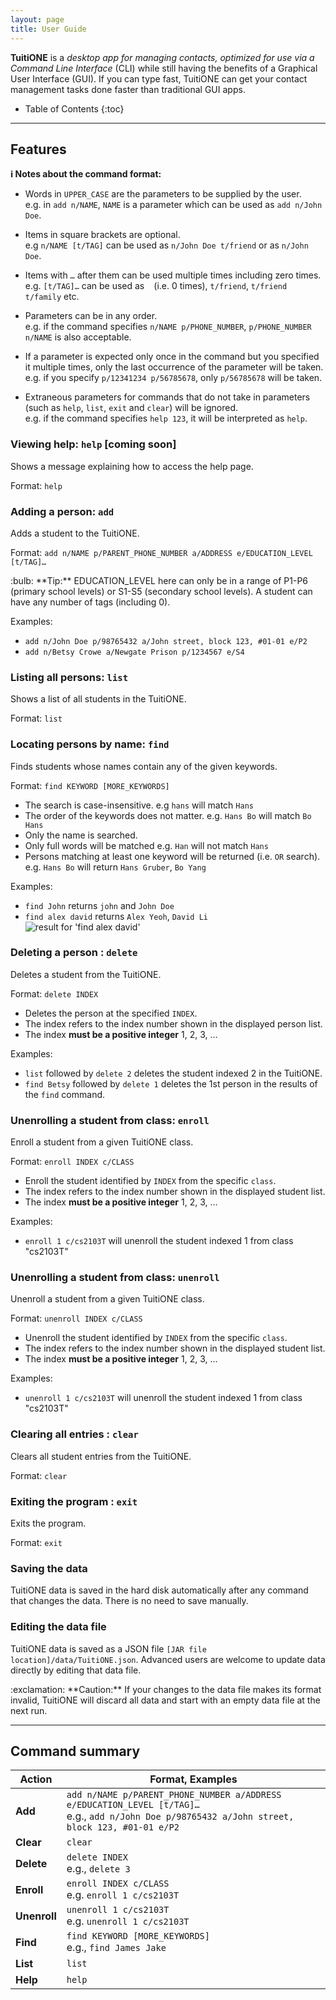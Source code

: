 ```yaml
---
layout: page
title: User Guide
---
```


**TuitiONE** is a _desktop app for managing contacts, optimized for use via a Command Line Interface_ (CLI) while still having the benefits of a Graphical User Interface (GUI).
If you can type fast, TuitiONE can get your contact management tasks done faster than traditional GUI apps.

* Table of Contents
{:toc}

[comment]: <> (--------------------------------------------------------------------------------------------------------------------)

[comment]: <> (## Quick start)

[comment]: <> (1. Ensure you have Java `11` or above installed in your Computer.)

[comment]: <> (1. Download the latest `addressbook.jar` from [here]&#40;https://github.com/se-edu/addressbook-level3/releases&#41;.)

[comment]: <> (1. Copy the file to the folder you want to use as the _home folder_ for your AddressBook.)

[comment]: <> (1. Double-click the file to start the app. The GUI similar to the below should appear in a few seconds. Note how the app contains some sample data.<br>)

[comment]: <> (   ![Ui]&#40;images/Ui.png&#41;)

[comment]: <> (1. Type the command in the command box and press Enter to execute it. e.g. typing **`help`** and pressing Enter will open the help window.<br>)

[comment]: <> (   Some example commands you can try:)

[comment]: <> (   * **`list`** : Lists all contacts.)

[comment]: <> (   * **`add`**`n/John Doe p/98765432 e/johnd@example.com a/John street, block 123, #01-01` : Adds a contact named `John Doe` to the Address Book.)

[comment]: <> (   * **`delete`**`3` : Deletes the 3rd contact shown in the current list.)

[comment]: <> (   * **`clear`** : Deletes all contacts.)

[comment]: <> (   * **`exit`** : Exits the app.)

[comment]: <> (1. Refer to the [Features]&#40;#features&#41; below for details of each command.)

--------------------------------------------------------------------------------------------------------------------

## Features

<div markdown="block" class="alert alert-info">

**:information_source: Notes about the command format:**<br>

* Words in `UPPER_CASE` are the parameters to be supplied by the user.<br>
  e.g. in `add n/NAME`, `NAME` is a parameter which can be used as `add n/John Doe`.

* Items in square brackets are optional.<br>
  e.g `n/NAME [t/TAG]` can be used as `n/John Doe t/friend` or as `n/John Doe`.

* Items with `…`​ after them can be used multiple times including zero times.<br>
  e.g. `[t/TAG]…​` can be used as ` ` (i.e. 0 times), `t/friend`, `t/friend t/family` etc.

* Parameters can be in any order.<br>
  e.g. if the command specifies `n/NAME p/PHONE_NUMBER`, `p/PHONE_NUMBER n/NAME` is also acceptable.

* If a parameter is expected only once in the command but you specified it multiple times, only the last occurrence of the parameter will be taken.<br>
  e.g. if you specify `p/12341234 p/56785678`, only `p/56785678` will be taken.

* Extraneous parameters for commands that do not take in parameters (such as `help`, `list`, `exit` and `clear`) will be ignored.<br>
  e.g. if the command specifies `help 123`, it will be interpreted as `help`.

</div>

### Viewing help: `help` [coming soon]

Shows a message explaining how to access the help page.

[comment]: <> (![help message]&#40;images/helpMessage.png&#41;)

Format: `help`


### Adding a person: `add`

Adds a student to the TuitiONE.

Format: `add n/NAME p/PARENT_PHONE_NUMBER a/ADDRESS e/EDUCATION_LEVEL [t/TAG]…​`

<div markdown="span" class="alert alert-primary">:bulb: **Tip:**
EDUCATION_LEVEL here can only be in a range of P1-P6 (primary school levels) or S1-S5 (secondary school levels).
A student can have any number of tags (including 0).
</div>

Examples:
* `add n/John Doe p/98765432 a/John street, block 123, #01-01 e/P2`
* `add n/Betsy Crowe a/Newgate Prison p/1234567 e/S4`

### Listing all persons: `list`

Shows a list of all students in the TuitiONE.

Format: `list`

### Locating persons by name: `find`

Finds students whose names contain any of the given keywords.

Format: `find KEYWORD [MORE_KEYWORDS]`

* The search is case-insensitive. e.g `hans` will match `Hans`
* The order of the keywords does not matter. e.g. `Hans Bo` will match `Bo Hans`
* Only the name is searched.
* Only full words will be matched e.g. `Han` will not match `Hans`
* Persons matching at least one keyword will be returned (i.e. `OR` search).
  e.g. `Hans Bo` will return `Hans Gruber`, `Bo Yang`

Examples:
* `find John` returns `john` and `John Doe`
* `find alex david` returns `Alex Yeoh`, `David Li`<br>
  ![result for 'find alex david'](images/findAlexDavidResult.png)

### Deleting a person : `delete`

Deletes a student from the TuitiONE.

Format: `delete INDEX`

* Deletes the person at the specified `INDEX`.
* The index refers to the index number shown in the displayed person list.
* The index **must be a positive integer** 1, 2, 3, …​

Examples:
* `list` followed by `delete 2` deletes the student indexed 2 in the TuitiONE.
* `find Betsy` followed by `delete 1` deletes the 1st person in the results of the `find` command.

### Unenrolling a student from class: `enroll`

Enroll a student from a given TuitiONE class.

Format: `enroll INDEX c/CLASS`

* Enroll the student identified by `INDEX` from the specific `class`.
* The index refers to the index number shown in the displayed student list.
* The index **must be a positive integer** 1, 2, 3, …​

Examples:
* `enroll 1 c/cs2103T` will unenroll the student indexed 1 from class "cs2103T"

### Unenrolling a student from class: `unenroll`

Unenroll a student from a given TuitiONE class.

Format: `unenroll INDEX c/CLASS`

* Unenroll the student identified by `INDEX` from the specific `class`.
* The index refers to the index number shown in the displayed student list.
* The index **must be a positive integer** 1, 2, 3, …​

Examples:
* `unenroll 1 c/cs2103T` will unenroll the student indexed 1 from class "cs2103T"

### Clearing all entries : `clear`

Clears all student entries from the TuitiONE.

Format: `clear`

### Exiting the program : `exit`

Exits the program.

Format: `exit`

### Saving the data

TuitiONE data is saved in the hard disk automatically after any command that changes the data. There is no need to save manually.

### Editing the data file

TuitiONE data is saved as a JSON file `[JAR file location]/data/TuitiONE.json`. Advanced users are welcome to update data directly by editing that data file.

<div markdown="span" class="alert alert-warning">:exclamation: **Caution:**
If your changes to the data file makes its format invalid, TuitiONE will discard all data and start with an empty data file at the next run.
</div>

--------------------------------------------------------------------------------------------------------------------

## Command summary

Action | Format, Examples
--------|------------------
**Add** | `add n/NAME p/PARENT_PHONE_NUMBER a/ADDRESS e/EDUCATION_LEVEL [t/TAG]…​` <br> e.g., `add n/John Doe p/98765432 a/John street, block 123, #01-01 e/P2`
**Clear** | `clear`
**Delete** | `delete INDEX`<br> e.g., `delete 3`
**Enroll** | `enroll INDEX c/CLASS`<br> e.g. `enroll 1 c/cs2103T`
**Unenroll** | `unenroll 1 c/cs2103T`<br> e.g. `unenroll 1 c/cs2103T`
**Find** | `find KEYWORD [MORE_KEYWORDS]`<br> e.g., `find James Jake`
**List** | `list`
**Help** | `help`
